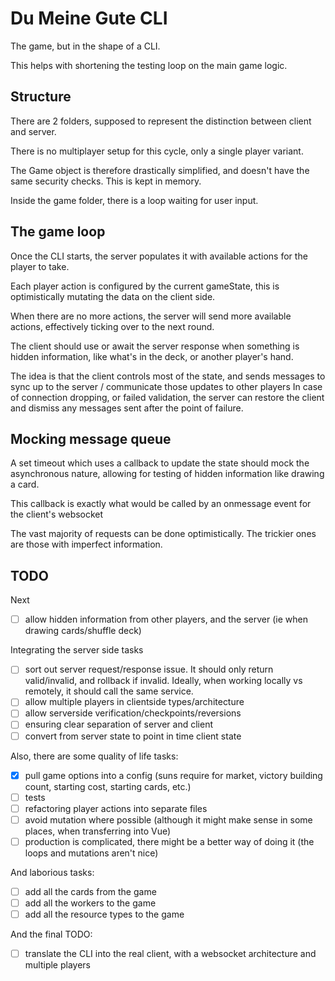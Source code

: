 # Du Meine Gute CLI

The game, but in the shape of a CLI.

This helps with shortening the testing loop on the main game logic.

## Structure

There are 2 folders, supposed to represent the distinction between client and server.

There is no multiplayer setup for this cycle, only a single player variant.

The Game object is therefore drastically simplified, and doesn't have the same security checks. This is kept in memory.

Inside the game folder, there is a loop waiting for user input.

## The game loop

Once the CLI starts, the server populates it with available actions for the player to take.

Each player action is configured by the current gameState, this is optimistically mutating the data on the client side.

When there are no more actions, the server will send more available actions, effectively ticking over to the next round.

The client should use or await the server response when something is hidden information, like what's in the deck, or another player's hand.

The idea is that the client controls most of the state, and sends messages to sync up to the server / communicate those updates to other players
In case of connection dropping, or failed validation, the server can restore the client and dismiss any messages sent after the point of failure.

## Mocking message queue

A set timeout which uses a callback to update the state should mock the asynchronous nature, allowing for testing of hidden information like drawing a card.

This callback is exactly what would be called by an onmessage event for the client's websocket

The vast majority of requests can be done optimistically. The trickier ones are those with imperfect information.

## TODO

Next

- [ ] allow hidden information from other players, and the server (ie when drawing cards/shuffle deck)

Integrating the server side tasks

- [ ] sort out server request/response issue. It should only return valid/invalid, and rollback if invalid. Ideally, when working locally vs remotely, it should call the same service.
- [ ] allow multiple players in clientside types/architecture
- [ ] allow serverside verification/checkpoints/reversions
- [ ] ensuring clear separation of server and client
- [ ] convert from server state to point in time client state

Also, there are some quality of life tasks:

- [x] pull game options into a config (suns require for market, victory building count, starting cost, starting cards, etc.)
- [ ] tests
- [ ] refactoring player actions into separate files
- [ ] avoid mutation where possible (although it might make sense in some places, when transferring into Vue)
- [ ] production is complicated, there might be a better way of doing it (the loops and mutations aren't nice)

And laborious tasks:

- [ ] add all the cards from the game
- [ ] add all the workers to the game
- [ ] add all the resource types to the game

And the final TODO:

- [ ] translate the CLI into the real client, with a websocket architecture and multiple players

